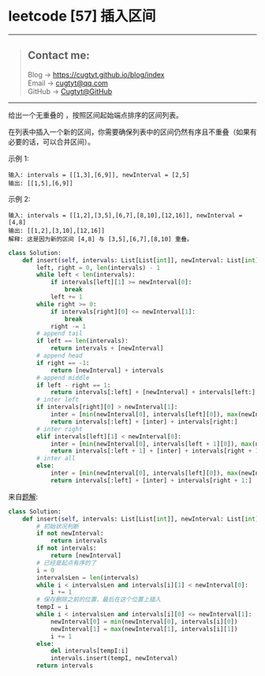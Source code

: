 # leetcode [57] 插入区间

---
> ## Contact me:
> Blog -> <https://cugtyt.github.io/blog/index>  
> Email -> <cugtyt@qq.com>  
> GitHub -> [Cugtyt@GitHub](https://github.com/Cugtyt)

---

给出一个无重叠的 ，按照区间起始端点排序的区间列表。

在列表中插入一个新的区间，你需要确保列表中的区间仍然有序且不重叠（如果有必要的话，可以合并区间）。

示例 1:
```
输入: intervals = [[1,3],[6,9]], newInterval = [2,5]
输出: [[1,5],[6,9]]
```

示例 2:
```
输入: intervals = [[1,2],[3,5],[6,7],[8,10],[12,16]], newInterval = [4,8]
输出: [[1,2],[3,10],[12,16]]
解释: 这是因为新的区间 [4,8] 与 [3,5],[6,7],[8,10] 重叠。
```

``` python
class Solution:
    def insert(self, intervals: List[List[int]], newInterval: List[int]) -> List[List[int]]:
        left, right = 0, len(intervals) - 1
        while left < len(intervals):
            if intervals[left][1] >= newInterval[0]:
                break
            left += 1
        while right >= 0:
            if intervals[right][0] <= newInterval[1]:
                break
            right -= 1
        # append tail
        if left == len(intervals):
            return intervals + [newInterval]
        # append head
        if right == -1:
            return [newInterval] + intervals
        # append middle
        if left - right == 1:
            return intervals[:left] + [newInterval] + intervals[left:]
        # inter left
        if intervals[right][0] > newInterval[1]:
            inter = [min(newInterval[0], intervals[left][0]), max(newInterval[1], intervals[right - 1][1])]
            return intervals[:left] + [inter] + intervals[right:]
        # inter right
        elif intervals[left][1] < newInterval[0]:
            inter = [min(newInterval[0], intervals[left + 1][0]), max(newInterval[1], intervals[right][1])]
            return intervals[:left + 1] + [inter] + intervals[right + 1:]
        # inter all
        else:
            inter = [min(newInterval[0], intervals[left][0]), max(newInterval[1], intervals[right][1])]
            return intervals[:left] + [inter] + intervals[right + 1:]
```

来自[题解](https://leetcode-cn.com/problems/insert-interval/solution/python-shuang-100-by-cui-jin-hao-_official/):

``` python
class Solution:
    def insert(self, intervals: List[List[int]], newInterval: List[int]) -> List[List[int]]:
        # 初始状况判断
        if not newInterval:
            return intervals
        if not intervals:
            return [newInterval]
        # 已经是起点有序的了
        i = 0
        intervalsLen = len(intervals)
        while i < intervalsLen and intervals[i][1] < newInterval[0]:
            i += 1
        # 保存删除之前的位置，最后在这个位置上插入
        tempI = i
        while i < intervalsLen and intervals[i][0] <= newInterval[1]:
            newInterval[0] = min(newInterval[0], intervals[i][0])
            newInterval[1] = max(newInterval[1], intervals[i][1])
            i += 1
        else:
            del intervals[tempI:i]
            intervals.insert(tempI, newInterval)
        return intervals
```